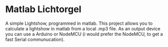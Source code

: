 # Matlab Lichtorgel
A simple Lightshow, programmed in matlab. This project allows you to calculate a lightshow in matlab from a local .mp3 file. As an output device you can use a Arduino or NodeMCU (i would prefer the NodeMCU, to get a fast Serial communucation).
